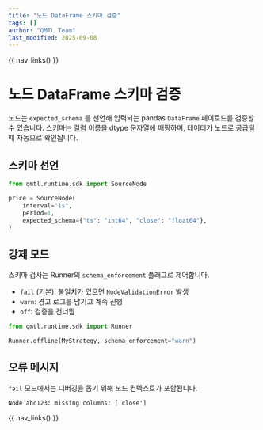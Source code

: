```yaml
---
title: "노드 DataFrame 스키마 검증"
tags: []
author: "QMTL Team"
last_modified: 2025-09-08
---
```


{{ nav_links() }}

# 노드 DataFrame 스키마 검증

노드는 `expected_schema` 를 선언해 입력되는 pandas `DataFrame` 페이로드를 검증할 수 있습니다. 스키마는 컬럼 이름을 dtype 문자열에 매핑하며, 데이터가 노드로 공급될 때 자동으로 확인됩니다.

## 스키마 선언

```python
from qmtl.runtime.sdk import SourceNode

price = SourceNode(
    interval="1s",
    period=1,
    expected_schema={"ts": "int64", "close": "float64"},
)
```

## 강제 모드

스키마 검사는 Runner의 `schema_enforcement` 플래그로 제어합니다.

- `fail` (기본): 불일치가 있으면 `NodeValidationError` 발생
- `warn`: 경고 로그를 남기고 계속 진행
- `off`: 검증을 건너뜀

```python
from qmtl.runtime.sdk import Runner

Runner.offline(MyStrategy, schema_enforcement="warn")
```

## 오류 메시지

`fail` 모드에서는 디버깅을 돕기 위해 노드 컨텍스트가 포함됩니다.

```
Node abc123: missing columns: ['close']
```

{{ nav_links() }}
